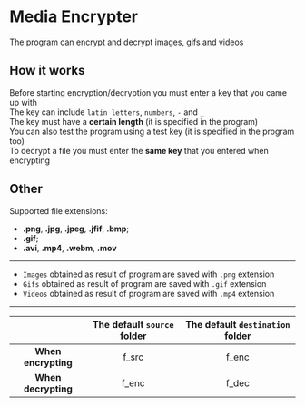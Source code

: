 # Media Encrypter
The program can encrypt and decrypt images, gifs and videos

## How it works
Before starting encryption/decryption you must enter a key that you came up with<br>
The key can include `latin letters`, `numbers`, `-` and `_`<br>
The key must have a **certain length** (it is specified in the program)<br>
You can also test the program using a test key (it is specified in the program too)<br>
To decrypt a file you must enter the **same key** that you entered when encrypting<br>

## Other
Supported file extensions:
- **.png**, **.jpg**, **.jpeg**, **.jfif**, **.bmp**;
- **.gif**;
- **.avi**, **.mp4**, **.webm**, **.mov**

---

- `Images` obtained as result of program are saved with `.png` extension
- `Gifs` obtained as result of program are saved with `.gif` extension
- `Videos` obtained as result of program are saved with `.mp4` extension

---

| | The default `source` folder | The default `destination` folder |
|:---:|:---:|:---:|
| **When encrypting** | f_src | f_enc |
| **When decrypting** | f_enc | f_dec |
